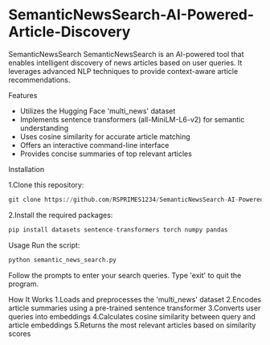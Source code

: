 # SemanticNewsSearch-AI-Powered-Article-Discovery
SemanticNewsSearch
SemanticNewsSearch is an AI-powered tool that enables intelligent discovery of news articles based on user queries. It leverages advanced NLP techniques to provide context-aware article recommendations.

Features
* Utilizes the Hugging Face 'multi_news' dataset
* Implements sentence transformers (all-MiniLM-L6-v2) for semantic understanding
* Uses cosine similarity for accurate article matching
* Offers an interactive command-line interface
* Provides concise summaries of top relevant articles


Installation

1.Clone this repository:
```python
git clone https://github.com/RSPRIMES1234/SemanticNewsSearch-AI-Powered-Article-Discovery
```
2.Install the required packages:
```python
pip install datasets sentence-transformers torch numpy pandas
```

Usage
Run the script:
```python
python semantic_news_search.py
```
Follow the prompts to enter your search queries. Type 'exit' to quit the program.

How It Works
1.Loads and preprocesses the 'multi_news' dataset
2.Encodes article summaries using a pre-trained sentence transformer
3.Converts user queries into embeddings
4.Calculates cosine similarity between query and article embeddings
5.Returns the most relevant articles based on similarity scores
